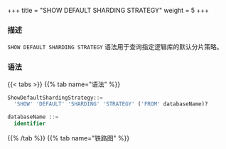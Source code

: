 +++
title = "SHOW DEFAULT SHARDING STRATEGY"
weight = 5
+++

### 描述

`SHOW DEFAULT SHARDING STRATEGY` 语法用于查询指定逻辑库的默认分片策略。

### 语法

{{< tabs >}}
{{% tab name="语法" %}}
```sql
ShowDefaultShardingStrategy::=
  'SHOW' 'DEFAULT' 'SHARDING' 'STRATEGY' ('FROM' databaseName)?

databaseName ::=
  identifier
```
{{% /tab %}}
{{% tab name="铁路图" %}}
<iframe frameborder="0" name="diagram" id="diagram" width="100%" height="100%"></iframe>
{{% /tab %}}
{{< /tabs >}}

### 补充说明

- 未指定 `databaseName` 时，默认是当前使用的 `DATABASE`。 如果也未使用 `DATABASE` 则会提示 `No database selected`。

### 返回值说明

| 列                       | 说明          |
| ------------------------| --------------|
| name                    | 分片策略范围 |
| type                    | 分片策略类型    |
| sharding_column         | 分片键         |
| sharding_algorithm_name | 分片算法名称    |
| sharding_algorithm_type | 分片算法类型    |
| sharding_algorithm_props| 分片算法参数    |

### 示例

- 查询指定逻辑库的默认分片策略

```sql
SHOW DEFAULT SHARDING STRATEGY FROM test1;
```

```sql
mysql> SHOW DEFAULT SHARDING STRATEGY FROM test1;
+----------+----------+-----------------+-------------------------+-------------------------+-----------------------------------------------------+
| name     | type     | sharding_column | sharding_algorithm_name | sharding_algorithm_type | sharding_algorithm_props                            |
+----------+----------+-----------------+-------------------------+-------------------------+-----------------------------------------------------+
| TABLE    | STANDARD | order_id        | table_inline            | inline                  | {algorithm-expression=t_order_item_${order_id % 2}} |
| DATABASE | STANDARD | order_id        | table_inline            | inline                  | {algorithm-expression=t_order_item_${order_id % 2}} |
+----------+----------+-----------------+-------------------------+-------------------------+-----------------------------------------------------+
2 rows in set (0.00 sec)
```

- 查询当前逻辑库的默认分片策略

```sql
SHOW DEFAULT SHARDING STRATEGY;
```

```sql
mysql> SHOW DEFAULT SHARDING STRATEGY;
+----------+----------+-----------------+-------------------------+-------------------------+-----------------------------------------------------+
| name     | type     | sharding_column | sharding_algorithm_name | sharding_algorithm_type | sharding_algorithm_props                            |
+----------+----------+-----------------+-------------------------+-------------------------+-----------------------------------------------------+
| TABLE    | STANDARD | order_id        | table_inline            | inline                  | {algorithm-expression=t_order_item_${order_id % 2}} |
| DATABASE | STANDARD | order_id        | table_inline            | inline                  | {algorithm-expression=t_order_item_${order_id % 2}} |
+----------+----------+-----------------+-------------------------+-------------------------+-----------------------------------------------------+
2 rows in set (0.00 sec)
```

### 保留字

`SHOW`、`DEFAULT`、`SHARDING`、`STRATEGY`、`FROM`

### 相关链接

- [保留字](/cn/reference/distsql/syntax/reserved-word/)

